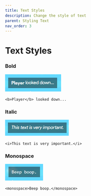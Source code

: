 ```yaml
---
title: Text Styles
description: Change the style of text
parent: Styling Text
nav_order: 3
---
```


# Text Styles

### Bold

![Bold](images/bold.png)

```
<b>Player</b> looked down...
```

### Italic

![Italic](images/italic.png)

```
<i>This text is very important.</i>
```

### Monospace

![Monospace](images/monospace.png)

```
<monospace>Beep boop.</monospace>
```
